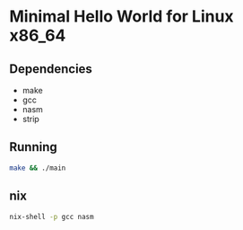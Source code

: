 # Minimal Hello World for Linux x86_64

## Dependencies
- make
- gcc
- nasm
- strip

## Running
```sh
make && ./main
```

## nix
```sh
nix-shell -p gcc nasm
```


